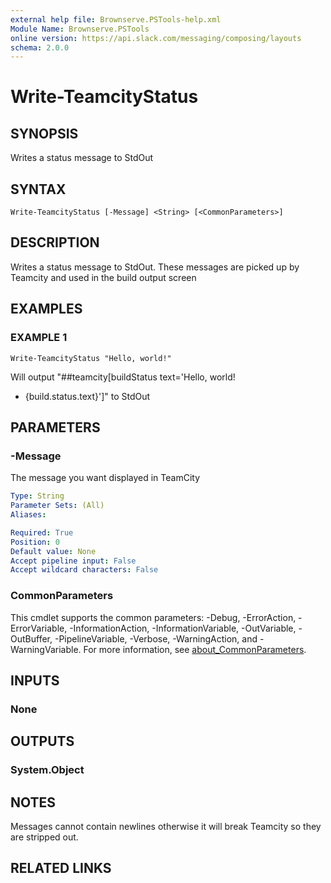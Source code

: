 ```yaml
---
external help file: Brownserve.PSTools-help.xml
Module Name: Brownserve.PSTools
online version: https://api.slack.com/messaging/composing/layouts
schema: 2.0.0
---
```


# Write-TeamcityStatus

## SYNOPSIS
Writes a status message to StdOut

## SYNTAX

```
Write-TeamcityStatus [-Message] <String> [<CommonParameters>]
```

## DESCRIPTION
Writes a status message to StdOut.
These messages are picked up by Teamcity and used in the build output screen

## EXAMPLES

### EXAMPLE 1
```
Write-TeamcityStatus "Hello, world!"
```

Will output "##teamcity\[buildStatus text='Hello, world!
- {build.status.text}'\]" to StdOut

## PARAMETERS

### -Message
The message you want displayed in TeamCity

```yaml
Type: String
Parameter Sets: (All)
Aliases:

Required: True
Position: 0
Default value: None
Accept pipeline input: False
Accept wildcard characters: False
```

### CommonParameters
This cmdlet supports the common parameters: -Debug, -ErrorAction, -ErrorVariable, -InformationAction, -InformationVariable, -OutVariable, -OutBuffer, -PipelineVariable, -Verbose, -WarningAction, and -WarningVariable. For more information, see [about_CommonParameters](http://go.microsoft.com/fwlink/?LinkID=113216).

## INPUTS

### None
## OUTPUTS

### System.Object
## NOTES
Messages cannot contain newlines otherwise it will break Teamcity so they are stripped out.

## RELATED LINKS

